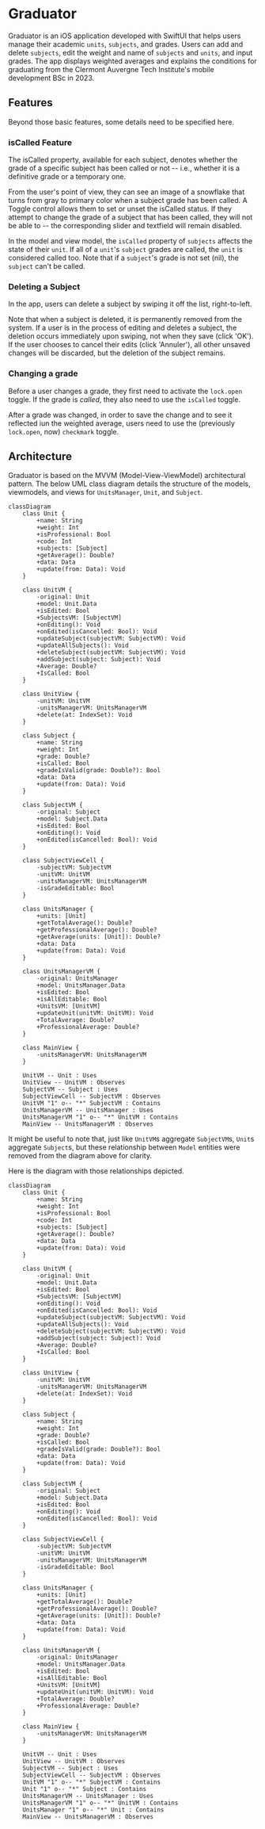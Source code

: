 # Graduator

Graduator is an iOS application developed with SwiftUI that helps users manage their academic `units`, `subjects`, and grades. Users can add and delete `subjects`, edit the weight and name of `subjects` and `units`, and input grades. The app displays weighted averages and explains the conditions for graduating from the Clermont Auvergne Tech Institute's mobile development BSc in 2023.

## Features

Beyond those basic features, some details need to be specified here.

### isCalled Feature

The isCalled property, available for each subject, denotes whether the grade of a specific subject has been called or not -- i.e., whether it is a definitive grade or a temporary one.

From the user's point of view, they can see an image of a snowflake that turns from gray to primary color when a subject grade has been called. A Toggle control allows them to set or unset the isCalled status. If they attempt to change the grade of a subject that has been called, they will not be able to -- the corresponding slider and textfield will remain disabled.

In the model and view model, the `isCalled` property of `subjects` affects the state of their `unit`. If all of a `unit`'s `subject` grades are called, the `unit` is considered called too. Note that if a `subject`'s grade is not set (nil), the `subject` can't be called.

### Deleting a Subject

In the app, users can delete a subject by swiping it off the list, right-to-left.

Note that when a subject is deleted, it is permanently removed from the system. If a user is in the process of editing and deletes a subject, the deletion occurs immediately upon swiping, not when they save (click 'OK'). If the user chooses to cancel their edits (click 'Annuler'), all other unsaved changes will be discarded, but the deletion of the subject remains.

### Changing a grade

Before a user changes a grade, they first need to activate the `lock.open` toggle. If the grade is *called*, they also need to use the `isCalled` toggle.

After a grade was changed, in order to save the change and to see it reflected iun the weighted average, users need to use the (previously `lock.open`, now) `checkmark` toggle.

## Architecture

Graduator is based on the MVVM (Model-View-ViewModel) architectural pattern. The below UML class diagram details the structure of the models, viewmodels, and views for `UnitsManager`, `Unit`, and `Subject`.

```mermaid
classDiagram
    class Unit {
        +name: String
        +weight: Int
        +isProfessional: Bool
        +code: Int
        +subjects: [Subject]
        +getAverage(): Double?
        +data: Data
        +update(from: Data): Void
    }

    class UnitVM {
        -original: Unit
        +model: Unit.Data
        +isEdited: Bool
        +SubjectsVM: [SubjectVM]
        +onEditing(): Void
        +onEdited(isCancelled: Bool): Void
        +updateSubject(subjectVM: SubjectVM): Void
        +updateAllSubjects(): Void
        +deleteSubject(subjectVM: SubjectVM): Void
        +addSubject(subject: Subject): Void
        +Average: Double?
        +IsCalled: Bool
    }

    class UnitView {
        -unitVM: UnitVM
        -unitsManagerVM: UnitsManagerVM
        +delete(at: IndexSet): Void
    }

    class Subject {
        +name: String
        +weight: Int
        +grade: Double?
        +isCalled: Bool
        +gradeIsValid(grade: Double?): Bool
        +data: Data
        +update(from: Data): Void
    }

    class SubjectVM {
        -original: Subject
        +model: Subject.Data
        +isEdited: Bool
        +onEditing(): Void
        +onEdited(isCancelled: Bool): Void
    }

    class SubjectViewCell {
        -subjectVM: SubjectVM
        -unitVM: UnitVM
        -unitsManagerVM: UnitsManagerVM
        -isGradeEditable: Bool
    }

    class UnitsManager {
        +units: [Unit]
        +getTotalAverage(): Double?
        +getProfessionalAverage(): Double?
        +getAverage(units: [Unit]): Double?
        +data: Data
        +update(from: Data): Void
    }

    class UnitsManagerVM {
        -original: UnitsManager
        +model: UnitsManager.Data
        +isEdited: Bool
        +isAllEditable: Bool
        +UnitsVM: [UnitVM]
        +updateUnit(unitVM: UnitVM): Void
        +TotalAverage: Double?
        +ProfessionalAverage: Double?
    }

    class MainView {
        -unitsManagerVM: UnitsManagerVM
    }

    UnitVM -- Unit : Uses
    UnitView -- UnitVM : Observes
    SubjectVM -- Subject : Uses
    SubjectViewCell -- SubjectVM : Observes
    UnitVM "1" o-- "*" SubjectVM : Contains
    UnitsManagerVM -- UnitsManager : Uses
    UnitsManagerVM "1" o-- "*" UnitVM : Contains
    MainView -- UnitsManagerVM : Observes
```

It might be useful to note that, just like `UnitVM`s aggregate `SubjectVM`s, `Unit`s aggregate `Subject`s, but these relationship between `Model` entities were removed from the diagram above for clarity. 

Here is the diagram with those relationships depicted.

```mermaid
classDiagram
    class Unit {
        +name: String
        +weight: Int
        +isProfessional: Bool
        +code: Int
        +subjects: [Subject]
        +getAverage(): Double?
        +data: Data
        +update(from: Data): Void
    }

    class UnitVM {
        -original: Unit
        +model: Unit.Data
        +isEdited: Bool
        +SubjectsVM: [SubjectVM]
        +onEditing(): Void
        +onEdited(isCancelled: Bool): Void
        +updateSubject(subjectVM: SubjectVM): Void
        +updateAllSubjects(): Void
        +deleteSubject(subjectVM: SubjectVM): Void
        +addSubject(subject: Subject): Void
        +Average: Double?
        +IsCalled: Bool
    }

    class UnitView {
        -unitVM: UnitVM
        -unitsManagerVM: UnitsManagerVM
        +delete(at: IndexSet): Void
    }

    class Subject {
        +name: String
        +weight: Int
        +grade: Double?
        +isCalled: Bool
        +gradeIsValid(grade: Double?): Bool
        +data: Data
        +update(from: Data): Void
    }

    class SubjectVM {
        -original: Subject
        +model: Subject.Data
        +isEdited: Bool
        +onEditing(): Void
        +onEdited(isCancelled: Bool): Void
    }

    class SubjectViewCell {
        -subjectVM: SubjectVM
        -unitVM: UnitVM
        -unitsManagerVM: UnitsManagerVM
        -isGradeEditable: Bool
    }

    class UnitsManager {
        +units: [Unit]
        +getTotalAverage(): Double?
        +getProfessionalAverage(): Double?
        +getAverage(units: [Unit]): Double?
        +data: Data
        +update(from: Data): Void
    }

    class UnitsManagerVM {
        -original: UnitsManager
        +model: UnitsManager.Data
        +isEdited: Bool
        +isAllEditable: Bool
        +UnitsVM: [UnitVM]
        +updateUnit(unitVM: UnitVM): Void
        +TotalAverage: Double?
        +ProfessionalAverage: Double?
    }

    class MainView {
        -unitsManagerVM: UnitsManagerVM
    }

    UnitVM -- Unit : Uses
    UnitView -- UnitVM : Observes
    SubjectVM -- Subject : Uses
    SubjectViewCell -- SubjectVM : Observes
    UnitVM "1" o-- "*" SubjectVM : Contains
    Unit "1" o-- "*" Subject : Contains
    UnitsManagerVM -- UnitsManager : Uses
    UnitsManagerVM "1" o-- "*" UnitVM : Contains
    UnitsManager "1" o-- "*" Unit : Contains
    MainView -- UnitsManagerVM : Observes
```
